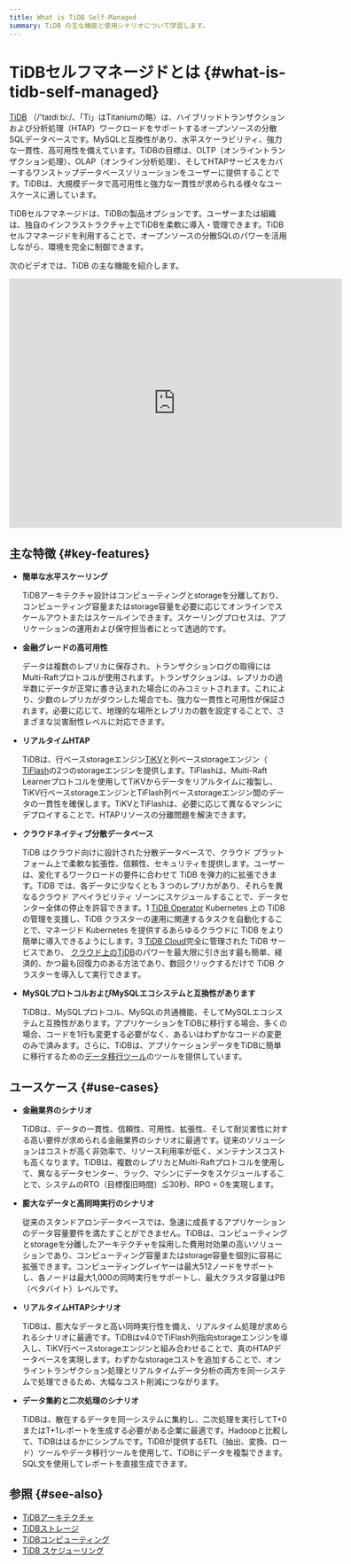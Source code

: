 ```yaml
---
title: What is TiDB Self-Managed
summary: TiDB の主な機能と使用シナリオについて学習します。
---
```


# TiDBセルフマネージドとは {#what-is-tidb-self-managed}

<!-- Localization note for TiDB:

- English: use distributed SQL, and start to emphasize HTAP
- Chinese: can keep "NewSQL" and emphasize one-stop real-time HTAP ("一栈式实时 HTAP")
- Japanese: use NewSQL because it is well-recognized

-->

[TiDB](https://github.com/pingcap/tidb) （/&#39;taɪdiːbi:/、「Ti」はTitaniumの略）は、ハイブリッドトランザクションおよび分析処理（HTAP）ワークロードをサポートするオープンソースの分散SQLデータベースです。MySQLと互換性があり、水平スケーラビリティ、強力な一貫性、高可用性を備えています。TiDBの目標は、OLTP（オンライントランザクション処理）、OLAP（オンライン分析処理）、そしてHTAPサービスをカバーするワンストップデータベースソリューションをユーザーに提供することです。TiDBは、大規模データで高可用性と強力な一貫性が求められる様々なユースケースに適しています。

TiDBセルフマネージドは、TiDBの製品オプションです。ユーザーまたは組織は、独自のインフラストラクチャ上でTiDBを柔軟に導入・管理できます。TiDBセルフマネージドを利用することで、オープンソースの分散SQLのパワーを活用しながら、環境を完全に制御できます。

次のビデオでは、TiDB の主な機能を紹介します。

<iframe width="600" height="450" src="https://www.youtube.com/embed/aWBNNPm21zg?enablejsapi=1" title="なぜ TiDB なのか?" frameborder="0" allow="accelerometer; autoplay; clipboard-write; encrypted-media; gyroscope; picture-in-picture" allowfullscreen></iframe>

## 主な特徴 {#key-features}

-   **簡単な水平スケーリング**

    TiDBアーキテクチャ設計はコンピューティングとstorageを分離しており、コンピューティング容量またはstorage容量を必要に応じてオンラインでスケールアウトまたはスケールインできます。スケーリングプロセスは、アプリケーションの運用および保守担当者にとって透過的です。

-   **金融グレードの高可用性**

    データは複数のレプリカに保存され、トランザクションログの取得にはMulti-Raftプロトコルが使用されます。トランザクションは、レプリカの過半数にデータが正常に書き込まれた場合にのみコミットされます。これにより、少数のレプリカがダウンした場合でも、強力な一貫性と可用性が保証されます。必要に応じて、地理的な場所とレプリカの数を設定することで、さまざまな災害耐性レベルに対応できます。

-   **リアルタイムHTAP**

    TiDBは、行ベースstorageエンジン[TiKV](/tikv-overview.md)と列ベースstorageエンジン（ [TiFlash](/tiflash/tiflash-overview.md)の2つのstorageエンジンを提供します。TiFlashは、Multi-Raft Learnerプロトコルを使用してTiKVからデータをリアルタイムに複製し、TiKV行ベースstorageエンジンとTiFlash列ベースstorageエンジン間のデータの一貫性を確保します。TiKVとTiFlashは、必要に応じて異なるマシンにデプロイすることで、HTAPリソースの分離問題を解決できます。

-   **クラウドネイティブ分散データベース**

    TiDB はクラウド向けに設計された分散データベースで、クラウド プラットフォーム上で柔軟な拡張性、信頼性、セキュリティを提供します。ユーザーは、変化するワークロードの要件に合わせて TiDB を弾力的に拡張できます。TiDB では、各データに少なくとも 3 つのレプリカがあり、それらを異なるクラウド アベイラビリティ ゾーンにスケジュールすることで、データセンター全体の停止を許容できます。1 [TiDB Operator](https://docs.pingcap.com/tidb-in-kubernetes/stable/tidb-operator-overview) Kubernetes 上の TiDB の管理を支援し、TiDB クラスターの運用に関連するタスクを自動化することで、マネージド Kubernetes を提供するあらゆるクラウドに TiDB をより簡単に導入できるようにします。3 [TiDB Cloud](https://pingcap.com/tidb-cloud/)完全に管理された TiDB サービスであり、 [クラウド上のTiDB](https://docs.pingcap.com/tidbcloud/)のパワーを最大限に引き出す最も簡単、経済的、かつ最も回復力のある方法であり、数回クリックするだけで TiDB クラスターを導入して実行できます。

-   **MySQLプロトコルおよびMySQLエコシステムと互換性があります**

    TiDBは、MySQLプロトコル、MySQLの共通機能、そしてMySQLエコシステムと互換性があります。アプリケーションをTiDBに移行する場合、多くの場合、コードを1行も変更する必要がなく、あるいはわずかなコードの変更のみで済みます。さらに、TiDBは、アプリケーションデータをTiDBに簡単に移行するための[データ移行ツール](/ecosystem-tool-user-guide.md)のツールを提供しています。

## ユースケース {#use-cases}

-   **金融業界のシナリオ**

    TiDBは、データの一貫性、信頼性、可用性、拡張性、そして耐災害性に対する高い要件が求められる金融業界のシナリオに最適です。従来のソリューションはコストが高く非効率で、リソース利用率が低く、メンテナンスコストも高くなります。TiDBは、複数のレプリカとMulti-Raftプロトコルを使用して、異なるデータセンター、ラック、マシンにデータをスケジュールすることで、システムのRTO（目標復旧時間）≦30秒、RPO = 0を実現します。

-   **膨大なデータと高同時実行のシナリオ**

    従来のスタンドアロンデータベースでは、急速に成長するアプリケーションのデータ容量要件を満たすことができません。TiDBは、コンピューティングとstorageを分離したアーキテクチャを採用した費用対効果の高いソリューションであり、コンピューティング容量またはstorage容量を個別に容易に拡張できます。コンピューティングレイヤーは最大512ノードをサポートし、各ノードは最大1,000の同時実行をサポートし、最大クラスタ容量はPB（ペタバイト）レベルです。

-   **リアルタイムHTAPシナリオ**

    TiDBは、膨大なデータと高い同時実行性を備え、リアルタイム処理が求められるシナリオに最適です。TiDBはv4.0でTiFlash列指向storageエンジンを導入し、TiKV行ベースstorageエンジンと組み合わせることで、真のHTAPデータベースを実現します。わずかなstorageコストを追加することで、オンライントランザクション処理とリアルタイムデータ分析の両方を同一システムで処理できるため、大幅なコスト削減につながります。

-   **データ集約と二次処理のシナリオ**

    TiDBは、散在するデータを同一システムに集約し、二次処理を実行してT+0またはT+1レポートを生成する必要がある企業に最適です。Hadoopと比較して、TiDBははるかにシンプルです。TiDBが提供するETL（抽出、変換、ロード）ツールやデータ移行ツールを使用して、TiDBにデータを複製できます。SQL文を使用してレポートを直接生成できます。

## 参照 {#see-also}

-   [TiDBアーキテクチャ](/tidb-architecture.md)
-   [TiDBストレージ](/tidb-storage.md)
-   [TiDBコンピューティング](/tidb-computing.md)
-   [TiDB スケジューリング](/tidb-scheduling.md)
